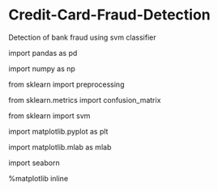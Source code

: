 # Credit-Card-Fraud-Detection
Detection of bank fraud using svm classifier

import pandas as pd 

import numpy as np

from sklearn import preprocessing

from sklearn.metrics import confusion_matrix

from sklearn import svm

import matplotlib.pyplot as plt

import matplotlib.mlab as mlab

import seaborn

%matplotlib inline

